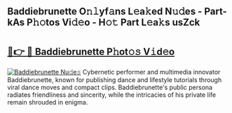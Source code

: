 ## Baddiebrunette O𝚗𝚕yf𝚊ns L𝚎a𝚔ed N𝚞𝚍es - Part-kAs P𝚑𝚘tos Vi𝚍𝚎o - H𝚘𝚝 Part L𝚎a𝚔s usZck

# <h2><a href="http://kf0hza.oniu.top/?m=Baddiebrunette">🔗👉 🔴 Baddiebrunette P𝚑ot𝚘𝚜 V𝚒d𝚎o</a></h2>

[![Baddiebrunette Nu𝚍e𝚜](https://i.imgur.com/0qMVB7G.gif)](http://kf0hza.oniu.top/?m=Baddiebrunette)
Cybernetic performer and multimedia innovator Baddiebrunette, known for publishing dance and lifestyle tutorials through viral dance moves and compact clips. Baddiebrunette's public persona radiates friendliness and sincerity, while the intricacies of his private life remain shrouded in enigma.  

